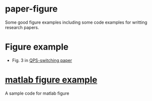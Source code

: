 # paper-figure
Some good figure examples including some code examples for writting research papers. 


# Figure example
- Fig. 3 in  [QPS-switching paper](http://delivery.acm.org/10.1145/3090000/3084440/a2-gong.pdf?ip=137.189.98.12&id=3084440&acc=ACTIVE%20SERVICE&key=CDD1E79C27AC4E65%2E63D3CA449C1BD759%2E4D4702B0C3E38B35%2E4D4702B0C3E38B35&CFID=796109969&CFTOKEN=42685073&__acm__=1502422727_f2f93917d783c5bdd47a6fd5d79a1eec)


# [matlab figure example](matlab_sample.m)
A sample code for matlab figure


